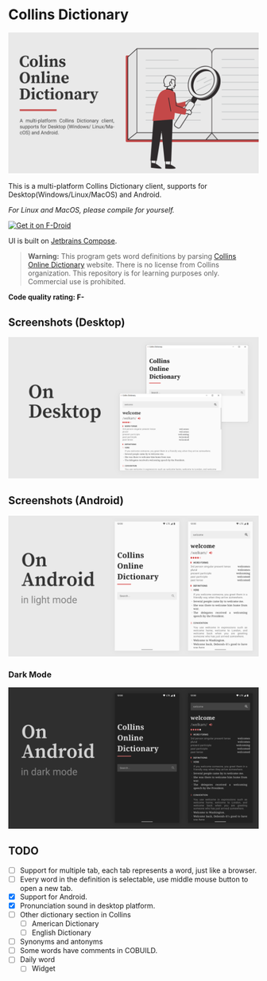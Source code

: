 # Collins Dictionary

![Banner](assets/banner.png)

This is a multi-platform Collins Dictionary client, supports for Desktop(Windows/Linux/MacOS) and Android.

*For Linux and MacOS, please compile for yourself.*

[<img src="https://fdroid.gitlab.io/artwork/badge/get-it-on.png"
     alt="Get it on F-Droid"
     height="60">](https://f-droid.org/packages/me.konyaco.collinsdictionary/)

UI is built on [Jetbrains Compose](https://github.com/JetBrains/compose-jb).

> **Warning:** This program gets word definitions by parsing [Collins Online Dictionary](https://www.collinsdictionary.com) website.
> There is no license from Collins organization. This repository is for learning purposes only. Commercial use is prohibited.

**Code quality rating: F-**

## Screenshots (Desktop)

![Screenshot](assets/screenshots/desktop.png)

## Screenshots (Android)

![Screenshot](assets/screenshots/android_light.png)

### Dark Mode

![Screenshot](assets/screenshots/android_dark.png)

## TODO

- [ ] Support for multiple tab, each tab represents a word, just like a browser.
- [ ] Every word in the definition is selectable, use middle mouse button to open a new tab.
- [x] Support for Android.
- [x] Pronunciation sound in desktop platform.
- [ ] Other dictionary section in Collins
  - [ ] American Dictionary
  - [ ] English Dictionary
- [ ] Synonyms and antonyms
- [ ] Some words have comments in COBUILD.
- [ ] Daily word
  - [ ] Widget